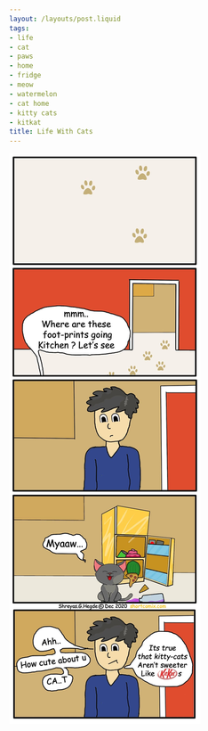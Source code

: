 ```yaml
---
layout: /layouts/post.liquid
tags:
- life
- cat
- paws
- home
- fridge
- meow
- watermelon
- cat home
- kitty cats
- kitkat
title: Life With Cats
---
```


<img class="back comicimg" src="./comic.jpg" style="aspect-ratio:  0.34;" />